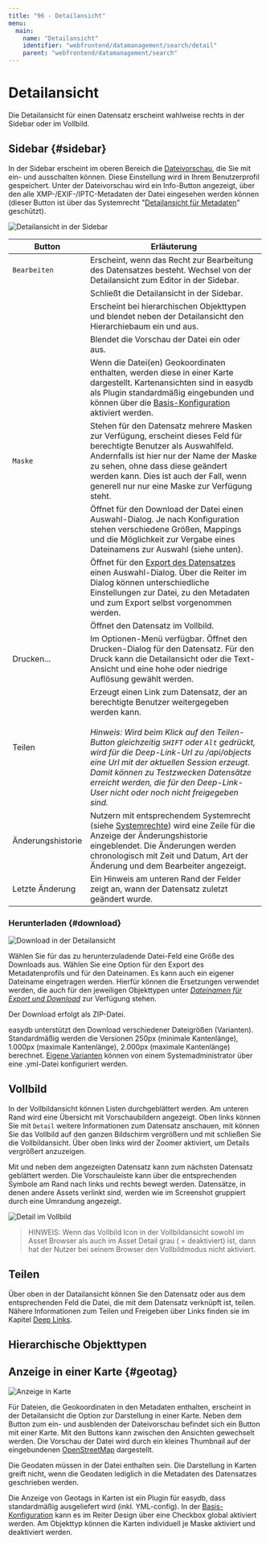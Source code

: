 ```yaml
---
title: "96 - Detailansicht"
menu:
  main:
    name: "Detailansicht"
    identifier: "webfrontend/datamanagement/search/detail"
    parent: "webfrontend/datamanagement/search"
---
```

# Detailansicht

Die Detailansicht für einen Datensatz erscheint wahlweise rechts in der Sidebar oder im Vollbild.

## Sidebar {#sidebar}

In der Sidebar erscheint im oberen Bereich die [Dateivorschau](../../features/datatypes), die Sie mit <i class="fa fa-image"></i> ein- und ausschalten können. Diese Einstellung wird in Ihrem Benutzerprofil gespeichert. Unter der Dateivorschau wird ein Info-Button angezeigt, über den alle XMP-/EXIF-/IPTC-Metadaten der Datei eingesehen werden können (dieser Button ist über das Systemrecht "[Detailansicht für Metadaten](../../../rightsmanagement)" geschützt).

![Detailansicht in der Sidebar](detail_view_de.jpg)

|Button|Erläuterung|
|---|---|
|<i class="fa fa-pencil"></i><code class="button">Bearbeiten</code>|Erscheint, wenn das Recht zur Bearbeitung des Datensatzes besteht. Wechsel von der Detailansicht zum Editor in der Sidebar.|
|<i class="fa fa-times"></i>|Schließt die Detailansicht in der Sidebar.|
|| Erscheint bei hierarchischen Objekttypen und blendet neben der Detailansicht den Hierarchiebaum ein und aus. |
|<i class="fa fa-image"></i>|Blendet die Vorschau der Datei ein oder aus.|
|<i class="fa fa-map-o"></i>|Wenn die Datei(en) Geokoordinaten enthalten, werden diese in einer Karte dargestellt. Kartenansichten sind in easydb als Plugin standardmäßig eingebunden und können über die [Basis-Konfiguration](../../../administration/base-config/extended) aktiviert werden.|
|<code class="button">Maske</code>| Stehen für den Datensatz mehrere Masken zur Verfügung, erscheint dieses Feld für berechtigte Benutzer als Auswahlfeld. Andernfalls ist hier nur der Name der Maske zu sehen, ohne dass diese geändert werden kann. Dies ist auch der Fall, wenn generell nur nur eine Maske zur Verfügung steht. |
|<i class="fa fa-download"></i>|Öffnet für den Download der Datei einen Auswahl-Dialog. Je nach Konfiguration stehen verschiedene Größen, Mappings und die Möglichkeit zur Vergabe eines Dateinamens zur Auswahl (siehe unten).|
|<i class="fa fa-sign-out"></i>|Öffnet für den [Export des Datensatzes](../../features/export) einen Auswahl-Dialog. Über die Reiter im Dialog können unterschiedliche Einstellungen zur Datei, zu den Metadaten und zum Export selbst vorgenommen werden.|
|<i class="fa fa-arrows-alt"></i>|Öffnet den Datensatz im Vollbild.|
|<i class="fa fa-print"></i> Drucken...|Im Optionen-Menü verfügbar. Öffnet den Drucken-Dialog für den Datensatz. Für den Druck kann die Detailansicht oder die Text-Ansicht und eine hohe oder niedrige Auflösung gewählt werden.  |
|<i class="fa fa-share"></i> Teilen|Erzeugt einen Link zum Datensatz, der an berechtigte Benutzer weitergegeben werden kann.<br><br> *Hinweis: Wird beim Klick auf den Teilen-Button gleichzeitig `SHIFT` oder `Alt` gedrückt, wird für die Deep-Link-Url zu /api/objects eine Url mit der aktuellen Session erzeugt. Damit können zu Testzwecken Datensätze erreicht werden, die für den Deep-Link-User nicht oder noch nicht freigegeben sind.*|
|<i class="fa fa-history"></i> Änderungshistorie|Nutzern mit entsprechendem Systemrecht (siehe [Systemrechte](/de/webfrontend/rightsmanagement)) wird eine Zeile für die Anzeige der Änderungshistorie eingeblendet. Die Änderungen werden chronologisch mit Zeit und Datum, Art der Änderung und dem Bearbeiter angezeigt. |
|Letzte Änderung | Ein Hinweis am unteren Rand der Felder zeigt an, wann der Datensatz zuletzt geändert wurde. |


### Herunterladen {#download}

![Download in der Detailansicht](detail_download.png)

Wählen Sie für das zu herunterzuladende Datei-Feld eine Größe des Downloads aus. Wählen Sie eine Option für den Export des Metadatenprofils und für den Dateinamen. Es kann auch ein eigener Dateiname eingetragen werden. Hierfür können die Ersetzungen verwendet werden, die auch für den jeweiligen Objekttypen unter [*Dateinamen für Export und Download*](../../../rightsmanagement/objecttypes) zur Verfügung stehen.

Der Download erfolgt als ZIP-Datei. 

easydb unterstützt den Download verschiedener Dateigrößen (Varianten). Standardmäßig werden die Versionen 250px (minimale Kantenlänge), 1.000px (maximale Kantenlänge), 2.000px (maximale Kantenlänge) berechnet. [Eigene Varianten](/en/sysadmin/configuration/easydb-server.yml/versions) können von einem Systemadministrator über eine .yml-Datei konfiguriert werden.


## Vollbild

In der Vollbildansicht können Listen durchgeblättert werden. Am unteren Rand wird eine Übersicht mit Vorschaubildern angezeigt. Oben links können Sie mit <code class="button">Detail</code> weitere Informationen zum Datensatz anschauen, mit <i class="fa fa-expand"> </i> können Sie das Vollbild auf den ganzen Bildschirm vergrößern und mit <i class="fa fa-times"> </i> schließen Sie die Vollbildansicht. Über <i class="fa fa-search-plus"> </i> oben links wird der Zoomer aktiviert, um Details vergrößert anzuzeigen.

Mit <i class="fa fa-chevron-left"> </i> und <i class="fa fa-chevron-right"> </i> neben dem angezeigten Datensatz kann zum nächsten Datensatz geblättert werden. Die Vorschauleiste kann über die entsprechenden Symbole am Rand nach links und rechts bewegt werden. Datensätze, in denen andere Assets verlinkt sind, werden wie im Screenshot gruppiert durch eine Umrandung angezeigt.

![Detail im Vollbild](detail_fullscreen.png)

> HINWEIS: Wenn das Vollbild Icon in der Vollbildansicht sowohl im Asset Browser als auch im Asset Detail grau ( = deaktiviert) ist, dann hat der Nutzer bei seinem Browser den Vollbildmodus nicht aktiviert.

## Teilen

Über <i class="fa fa-share"></i> oben in der Datailansicht können Sie den Datensatz oder aus dem entsprechenden Feld die Datei, die mit dem Datensatz verknüpft ist, teilen. Nähere Informationen zum Teilen und Freigeben über Links finden sie im Kapitel [Deep Links](/de/webfrontend/datamanagement/features/deeplinks).

## Hierarchische Objekttypen

## Anzeige in einer Karte {#geotag}
![Anzeige in Karte](geotag.jpg)

Für Dateien, die Geokoordinaten in den Metadaten enthalten, erscheint in der Detailansicht die Option zur Darstellung in einer Karte. Neben dem Button zum ein- und ausblenden der Dateivorschau befindet sich ein Button mit einer Karte. Mit den Buttons kann zwischen den Ansichten gewechselt werden. Die Vorschau der Datei wird durch ein kleines Thumbnail auf der eingebundenen [OpenStreetMap](http://www.openstreetmap.org) dargestellt. 

Die Geodaten müssen in der Datei enthalten sein. Die Darstellung in Karten greift nicht, wenn die Geodaten lediglich in die Metadaten des Datensatzes geschrieben werden. 

Die Anzeige von Geotags in Karten ist ein Plugin für easydb, dass standardmäßig ausgeliefert wird (inkl. YML-config). In der [Basis-Konfiguration](/de/webfrontend/administration/base-config) kann es im Reiter Design über eine Checkbox global aktiviert werden. Am Objekttyp können die Karten individuell je Maske aktiviert und deaktiviert werden.




